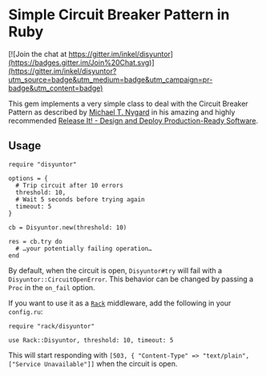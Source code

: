 # Simple Circuit Breaker Pattern in Ruby

[![Join the chat at https://gitter.im/inkel/disyuntor](https://badges.gitter.im/Join%20Chat.svg)](https://gitter.im/inkel/disyuntor?utm_source=badge&utm_medium=badge&utm_campaign=pr-badge&utm_content=badge)

This gem implements a very simple class to deal with the Circuit Breaker Pattern as described by [Michael T. Nygard](http://www.michaelnygard.com/) in his amazing and highly recommended [Release It! - Design and Deploy Production-Ready Software](http://www.amazon.com/Release-It-Production-Ready-Pragmatic-Programmers/dp/0978739213).

## Usage

```
require "disyuntor"

options = {
  # Trip circuit after 10 errors
  threshold: 10,
  # Wait 5 seconds before trying again
  timeout: 5
}

cb = Disyuntor.new(threshold: 10)

res = cb.try do
  # …your potentially failing operation…
end
```

By default, when the circuit is open, `Disyuntor#try` will fail with a `Disyuntor::CircuitOpenError`. This behavior can be changed by passing a `Proc` in the `on_fail` option.

If you want to use it as a [`Rack`](https://github.com/rack/rack) middleware, add the following in your `config.ru`:

```
require "rack/disyuntor"

use Rack::Disyuntor, threshold: 10, timeout: 5
```

This will start responding with `[503, { "Content-Type" => "text/plain", ["Service Unavailable"]]` when the circuit is open.
